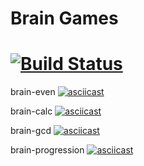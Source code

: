 # Brain Games
[![Build Status](https://travis-ci.com/odessit-qwerty/python-project-lvl1.svg?branch=master)](https://travis-ci.com/odessit-qwerty/python-project-lvl1)
=======

brain-even
[![asciicast](https://asciinema.org/a/VknISnKPStp6ETjn7iWsvBz0J.svg)](https://asciinema.org/a/VknISnKPStp6ETjn7iWsvBz0J)

brain-calc
[![asciicast](https://asciinema.org/a/YwEdePrwMRjp52fezJvHRnB6g.svg)](https://asciinema.org/a/YwEdePrwMRjp52fezJvHRnB6g)

brain-gcd
[![asciicast](https://asciinema.org/a/g6mZthhHQOoHWQGXbj8Pl9ST3.svg)](https://asciinema.org/a/g6mZthhHQOoHWQGXbj8Pl9ST3)

brain-progression
[![asciicast](https://asciinema.org/a/7K5r2qLvczGs4Er7FAmDWDiph.svg)](https://asciinema.org/a/7K5r2qLvczGs4Er7FAmDWDiph)
